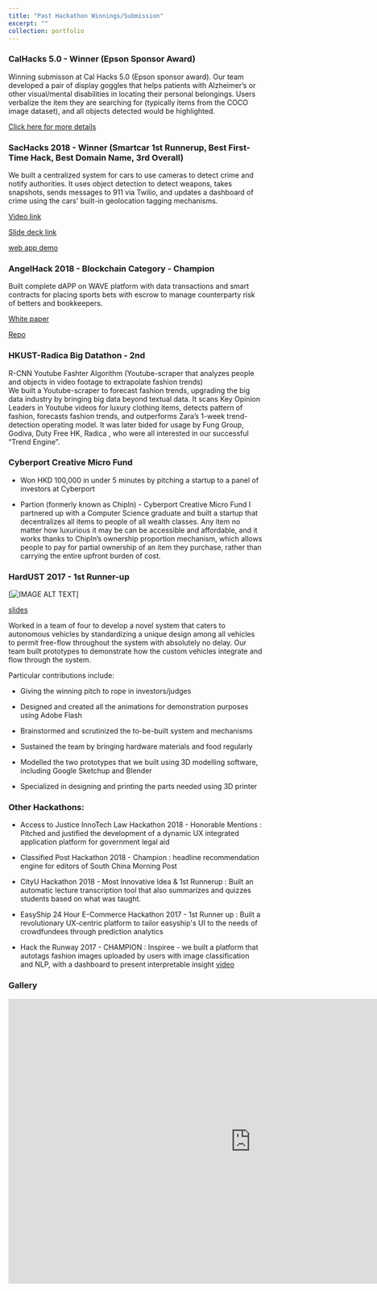 ```yaml
---
title: "Past Hackathon Winnings/Submission"
excerpt: ""
collection: portfolio
---
```


### CalHacks 5.0 - Winner (Epson Sponsor Award)

Winning submisson at Cal Hacks 5.0 (Epson sponsor award). Our team developed a pair of display goggles that helps patients with Alzheimer’s or other visual/mental disabilities in locating their personal belongings. Users verbalize the item they are searching for (typically items from the COCO image dataset), and all objects detected would be highlighted.

[Click here for more details](http://siddharthadatta.ml/portfolio/1memorypalace/)


### SacHacks 2018 - Winner (Smartcar 1st Runnerup, Best First-Time Hack, Best Domain Name, 3rd Overall)

We built a centralized system for cars to use cameras to detect crime and notify authorities. It uses object detection to detect weapons, takes snapshots, sends messages to 911 via Twilio, and updates a dashboard of crime using the cars' built-in geolocation tagging mechanisms.

[Video link](https://drive.google.com/file/d/1EOl4VYuxbt7_6Gz5KzhhcyGd_sdb3nG6/view?fbclid=IwAR1IgvE1oLZFLLLfAUU1ePDtXjmmFULMciBeDlq23GcWMTbaXXktjjsEGO0)

[Slide deck link](https://drive.google.com/file/d/18XjwReayYjx8WDMM-l4k_HvLPWb57gW5/view?fbclid=IwAR16UxXIYthOsgbZGkYapLnIUXhxG3KFrVRW3TQDVHsx3eN_LOPMrSKTo2c)

[web app demo](https://sachacks.herokuapp.com/)


### AngelHack 2018 - Blockchain Category - Champion

Built complete dAPP on WAVE platform with data transactions and smart contracts for placing sports bets with escrow to manage counterparty risk of betters and bookkeepers.

[White paper](https://drive.google.com/file/d/1lNZARdv3UEm0INMGR9ZE7nWuXHoadkhV/view?usp=sharing)

[Repo](https://github.com/s-datta/Betz)

### HKUST-Radica Big Datathon - 2nd
R-CNN Youtube Fashter Algorithm (Youtube-scraper that analyzes people and objects in video footage to extrapolate fashion trends)                                                                                                                                            
We built a Youtube-scraper to forecast fashion trends, upgrading the big data industry by bringing big data beyond textual data. It scans Key Opinion Leaders in Youtube videos for luxury clothing items, detects pattern of fashion, forecasts fashion trends, and outperforms Zara’s 1-week trend-detection operating model. It was later bided for usage by Fung Group, Godiva, Duty Free HK, Radica , who were all interested in our successful “Trend Engine”. 

### Cyberport Creative Micro Fund
* Won HKD 100,000 in under 5 minutes by pitching a startup to a panel of investors at Cyberport

* Partion (formerly known as ChipIn) - Cyberport Creative Micro Fund
I partnered up with a Computer Science graduate and built a startup that decentralizes all items to people of all wealth classes. Any item no matter how luxurious it may be can be accessible and affordable, and it works thanks to ChipIn’s ownership proportion mechanism, which allows people to pay for partial ownership of an item they purchase, rather than carrying the entire upfront burden of cost. 


### HardUST 2017 - 1st Runner-up

[![IMAGE ALT TEXT](/images/hardust.PNG)]

[slides](https://drive.google.com/open?id=1DfZt8cOhycLQdB9WmDl4T1E5TgJzKKpOepQafnsH5sU)

Worked in a team of four to develop a novel system that caters to autonomous vehicles by standardizing a unique design among all vehicles to permit free-flow throughout the system with absolutely no delay. Our team built prototypes to demonstrate how the custom vehicles integrate and flow through the system.

Particular contributions include:

- Giving the winning pitch to rope in investors/judges

- Designed and created all the animations for demonstration purposes using Adobe Flash

- Brainstormed and scrutinized the to-be-built system and mechanisms

- Sustained the team by bringing hardware materials and food regularly

- Modelled the two prototypes that we built using 3D modelling software, including Google Sketchup and Blender

- Specialized in designing and printing the parts needed using 3D printer


### Other Hackathons:

* Access to Justice InnoTech Law Hackathon 2018 - Honorable Mentions : Pitched and justified the development of a dynamic UX integrated application platform for government legal aid

* Classified Post Hackathon 2018 - Champion : headline recommendation engine for editors of South China Morning Post

* CityU Hackathon 2018 - Most Innovative Idea & 1st Runnerup : Built an automatic lecture transcription tool that also summarizes and quizzes students based on what was taught.

* EasyShip 24 Hour E-Commerce Hackathon 2017 - 1st Runner up : Built a revolutionary UX-centric platform to tailor easyship's UI to the needs of crowdfundees through prediction analytics

* Hack the Runway 2017 - CHAMPION : Inspiree - we built a platform that autotags fashion images uploaded by users with image classification and NLP, with a dashboard to present interpretable insight [video](https://www.youtube.com/watch?v=0t6zcJpMtqo)

### Gallery

<iframe src="https://hkustconnect-my.sharepoint.com/personal/sdatta_connect_ust_hk/_layouts/15/Doc.aspx?sourcedoc={f272216e-d008-4f20-a1a8-b57e4228926d}&amp;action=embedview&amp;wdAr=1.7777777777777777" width="962px" height="565px" frameborder="0">This is an embedded <a target="_blank" href="https://office.com">Microsoft Office</a> presentation, powered by <a target="_blank" href="https://office.com/webapps">Office</a>.</iframe>

